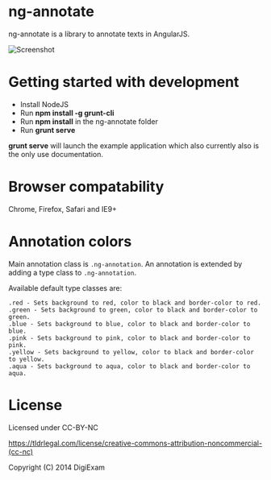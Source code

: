 ng-annotate
=========================

ng-annotate is a library to annotate texts in AngularJS.

![Screenshot](http://i.imgur.com/IHjxXn1.png?1)

# Getting started with development

- Install NodeJS
- Run **npm install -g grunt-cli**
- Run **npm install** in the ng-annotate folder
- Run **grunt serve** 

**grunt serve** will launch the example application which also currently also is the only use documentation.

# Browser compatability

Chrome, Firefox, Safari and IE9+

# Annotation colors

Main annotation class is `.ng-annotation`.
An annotation is extended by adding a type class to `.ng-annotation`.

Available default type classes are:
	
	.red - Sets background to red, color to black and border-color to red.
	.green - Sets background to green, color to black and border-color to green.
	.blue - Sets background to blue, color to black and border-color to blue.
	.pink - Sets background to pink, color to black and border-color to pink.
	.yellow - Sets background to yellow, color to black and border-color to yellow. 
	.aqua - Sets background to aqua, color to black and border-color to aqua.

# License

Licensed under CC-BY-NC

https://tldrlegal.com/license/creative-commons-attribution-noncommercial-(cc-nc)

Copyright (C) 2014 DigiExam
